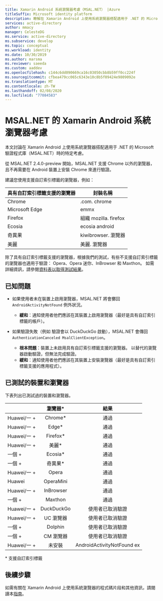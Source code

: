 ```yaml
---
title: Xamarin Android 系統瀏覽器考慮（MSAL.NET） |Azure
titleSuffix: Microsoft identity platform
description: 瞭解在 Xamarin Android 上使用系統瀏覽器搭配適用于 .NET 的 Microsoft 驗證程式庫（MSAL.NET）時的特定考慮。
services: active-directory
author: mmacy
manager: CelesteDG
ms.service: active-directory
ms.subservice: develop
ms.topic: conceptual
ms.workload: identity
ms.date: 10/30/2019
ms.author: marsma
ms.reviewer: saeeda
ms.custom: aaddev
ms.openlocfilehash: c144c6dd090669ca16c03050cbb8b59ff0cc224f
ms.sourcegitcommit: cfbea479cc065c6343e10c8b5f09424e9809092e
ms.translationtype: MT
ms.contentlocale: zh-TW
ms.lasthandoff: 02/08/2020
ms.locfileid: "77084583"
---
```

#  <a name="xamarin-android-system-browser-considerations-with-msalnet"></a>MSAL.NET 的 Xamarin Android 系統瀏覽器考慮

本文討論在 Xamarin Android 上使用系統瀏覽器搭配適用于 .NET 的 Microsoft 驗證程式庫（MSAL.NET）時的特定考慮。

從 MSAL.NET 2.4.0-preview 開始，MSAL.NET 支援 Chrome 以外的瀏覽器，且不再需要在 Android 裝置上安裝 Chrome 來進行驗證。

建議您使用支援自訂索引標籤的瀏覽器，例如：

| 具有自訂索引標籤支援的瀏覽器 | 封裝名稱 |
|------| ------- |
|Chrome | .com. chrome|
|Microsoft Edge | emmx|
|Firefox | 組織 mozilla. firefox|
|Ecosia | ecosia android|
|奇異果 | kiwibrowser. 瀏覽器|
|美麗 | 美麗. 瀏覽器|

除了具有自訂索引標籤支援的瀏覽器，根據我們的測試，有些不支援自訂索引標籤的瀏覽器也適用于驗證： Opera、Opera 迷你、InBrowser 和 Maxthon。 如需詳細資訊，請參閱[資料表以取得測試結果](https://github.com/AzureAD/microsoft-authentication-library-for-dotnet/wiki/Android-system-browser#devices-and-browsers-tested)。

## <a name="known-issues"></a>已知問題

- 如果使用者未在裝置上啟用瀏覽器，MSAL.NET 將會擲回 `AndroidActivityNotFound` 例外狀況。 
  - **緩和**：通知使用者他們應該在其裝置上啟用瀏覽器（最好是具有自訂索引標籤的帳戶）。

- 如果驗證失敗（例如 驗證會以 DuckDuckGo 啟動），MSAL.NET 會傳回 `AuthenticationCanceled MsalClientException`。 
  - **根本問題**：裝置上未啟用具有自訂索引標籤支援的瀏覽器。 以替代的瀏覽器啟動驗證，但無法完成驗證。 
  - **緩和**：通知使用者他們應該在其裝置上安裝瀏覽器（最好是具有自訂索引標籤支援的應用程式）。

## <a name="devices-and-browsers-tested"></a>已測試的裝置和瀏覽器
下表列出已測試過的裝置和瀏覽器。

| | 瀏覽器&ast;     |  結果  | 
| ------------- |:-------------:|:-----:|
| Huawei/一 + | Chrome&ast; | 通過|
| Huawei/一 + | Edge&ast; | 通過|
| Huawei/一 + | Firefox&ast; | 通過|
| Huawei/一 + | 美麗&ast; | 通過|
| 一個 + | Ecosia&ast; | 通過|
| 一個 + | 奇異果&ast; | 通過|
| Huawei/一 + | Opera | 通過|
| Huawei | OperaMini | 通過|
| Huawei/一 + | InBrowser | 通過|
| 一個 + | Maxthon | 通過|
| Huawei/一 + | DuckDuckGo | 使用者已取消驗證|
| Huawei/一 + | UC 瀏覽器 | 使用者已取消驗證|
| 一個 + | Dolphin | 使用者已取消驗證|
| 一個 + | CM 瀏覽器 | 使用者已取消驗證|
| Huawei/一 + | 未安裝 | AndroidActivityNotFound ex|

&ast; 支援自訂索引標籤

## <a name="next-steps"></a>後續步驟
如需有關在 Xamarin Android 上使用系統瀏覽器的程式碼片段和其他資訊，請閱讀本[指南](https://github.com/AzureAD/microsoft-authentication-library-for-dotnet/wiki/MSAL.NET-uses-web-browser#choosing-between-embedded-web-browser-or-system-browser-on-xamarinandroid)。  